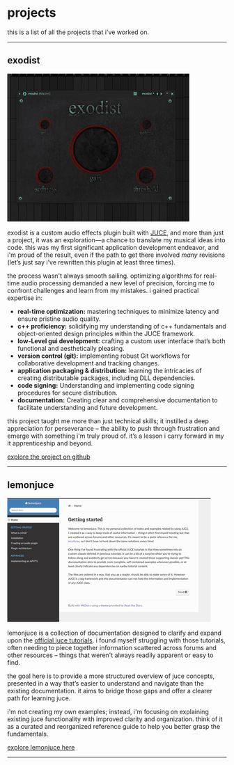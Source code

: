# projects

this is a list of all the projects that i've worked on.

---

## exodist

![](images/exodist_in_fl_studio.png)

exodist is a custom audio effects plugin built with [JUCE](https://juce.com/), and more than just a project, it was an exploration—a chance to translate my musical ideas into code.  this was my first significant application development endeavor, and i'm proud of the result, even if the path to get there involved *many* revisions (let’s just say i’ve rewritten this plugin at least three times).

the process wasn't always smooth sailing. optimizing algorithms for real-time audio processing demanded a new level of precision, forcing me to confront challenges and learn from my mistakes.  i gained practical expertise in:

- **real-time optimization:** mastering techniques to minimize latency and ensure pristine audio quality.
- **c++ proficiency:** solidifying my understanding of c++ fundamentals and object-oriented design principles within the JUCE framework.
- **low-Level gui development:** crafting a custom user interface that’s both functional and aesthetically pleasing.
- **version control (git):** implementing robust Git workflows for collaborative development and tracking changes.
- **application packaging & distribution:** learning the intricacies of creating distributable packages, including DLL dependencies.
- **code signing:** Understanding and implementing code signing procedures for secure distribution.
- **documentation:** Creating clear and comprehensive documentation to facilitate understanding and future development.

this project taught me more than just technical skills; it instilled a deep appreciation for perseverance – the ability to push through frustration and emerge with something i'm truly proud of.  it’s a lesson i carry forward in my it apprenticeship and beyond.

[explore the project on github](https://github.com/arcathrax/exodist/releases)


---

## lemonjuce

![](images/lemonjuce.png)

lemonjuce is a collection of documentation designed to clarify and expand upon the [official juce tutorials](https://juce.com/learn/tutorials/). i found myself struggling with those tutorials, often needing to piece together information scattered across forums and other resources – things that weren't always readily apparent or easy to find.

the goal here is to provide a more structured overview of juce concepts, presented in a way that’s easier to understand and navigate than the existing documentation. it aims to bridge those gaps and offer a clearer path for learning juce. 

i'm not creating my own examples; instead, i'm focusing on explaining existing juce functionality with improved clarity and organization. think of it as a curated and reorganized reference guide to help you better grasp the fundamentals.

[explore lemonjuce here](https://github.com/arcathrax/lemonjuce)


---